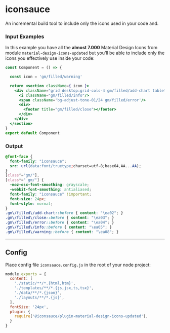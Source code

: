# iconsauce
An incremental build tool to include only the icons used in your code and.

### Input Examples

In this example you have all the **almost 7.000** Material Design Icons from module `material-design-icons-updated` but you'll be able to include only the icons you effectively use inside your code:

```jsx
const Component = () => {

  const icon = 'gm/filled/warning'

  return <section className={ icon }>
    <div className="grid desktop:grid-cols-4 gm/filled/add-chart tablet:grid-cols-2 grid-cols-1 desktop:gap-6 gap-12 desktop:auto-rows-fr desktop:items-end">
      <i className="gm/filled/info"/>
      <span className='bg-adjust-tone-01/24 gm/filled/error'/>
      <div>
        <footer title="gm/filled/close"></footer>
      </div>
    </div>
  </section>
}
export default Component
```

### Output

```css
@font-face {
  font-family: "iconsauce";
  src: url(data:font/truetype;charset=utf-8;base64,AA...AA);
}
[class^="gm/"],
[class*=" gm/"] {
  -moz-osx-font-smoothing: grayscale;
  -webkit-font-smoothing: antialiased;
  font-family: "iconsauce" !important;
  font-size: 24px;
  font-style: normal;
}
.gm\/filled\/add-chart::before { content: "\ea02"; }
.gm\/filled\/close::before { content: "\ea03"; }
.gm\/filled\/error::before { content: "\ea04"; }
.gm\/filled\/info::before { content: "\ea05"; }
.gm\/filled\/warning::before { content: "\ea08"; }
```

---

## Config

Place config file `iconsauce.config.js` in the root of your node project:

```js
module.exports = {
  content: [
    './static/**/*.{html,htm}',
    './templates/**/*.{js,jsx,ts,tsx}',
    './data/**/*.{json}',
    './layouts/**/*.{js}',
  ],
  fontSize: '24px',
  plugin: {
    require('@iconsauce/plugin-material-design-icons-updated'),
  }
}
```

